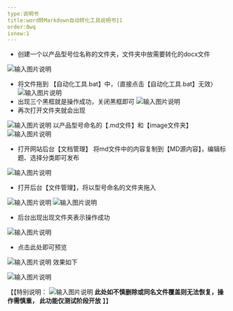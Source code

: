 ```yaml
---
type:说明书
title:word转Markdown自动转化工具说明书11
order:0wq
isnew:1
---
```

- 创建一个以产品型号位名称的文件夹，文件夹中放需要转化的docx文件

![输入图片说明](http://enn.jindouclouder.com/uploads/20230204/image20230204114028.png)

- 将文件拖到 【自动化工具.bat】中，（直接点击【自动化工具.bat】无效）
![输入图片说明](http://enn.jindouclouder.com/uploads/20230204/image20230204113919.png)
- 出现三个黑框就是操作成功，关闭黑框即可
![输入图片说明](http://enn.jindouclouder.com/uploads/20230204/image20230204114204.png)
- 再次打开文件夹就会出现

![输入图片说明](http://enn.jindouclouder.com/uploads/20230204/image20230204114259.png)
以产品型号命名的【.md文件】和【image文件夹】
![输入图片说明](http://enn.jindouclouder.com/uploads/20230204/image20230204114313.png)

- 打开网站后台【文档管理】
将md文件中的内容复制到【MD源内容】，编辑标题、选择分类即可发布

![输入图片说明](http://enn.jindouclouder.com/uploads/20230204/image20230204114514.png)
- 打开后台【文件管理】，将以型号命名的文件夹拖入

![输入图片说明](http://enn.jindouclouder.com/uploads/20230204/image20230204114707.png)
![输入图片说明](http://enn.jindouclouder.com/uploads/20230204/image20230204114611.png)
- 后台出现出现文件夹表示操作成功

![输入图片说明](http://enn.jindouclouder.com/uploads/20230204/image20230204114753.png)
- 点击此处即可预览

![输入图片说明](http://enn.jindouclouder.com/uploads/20230204/image20230204121913.png)
效果如下


![输入图片说明](http://enn.jindouclouder.com/uploads/20230204/image20230204121739.png)

【【特别说明：
![输入图片说明](http://enn.jindouclouder.com/uploads/20230204/image20230204114940.png)
**此处如不慎删除或同名文件覆盖则无法恢复，操作需慎重，
此功能仅测试阶段开放**
】】
